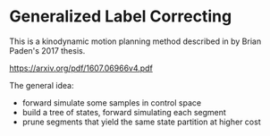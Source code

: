 # Generalized Label Correcting

This is a kinodynamic motion planning method described in by Brian Paden's 2017 thesis.

https://arxiv.org/pdf/1607.06966v4.pdf

The general idea:

* forward simulate some samples in control space
* build a tree of states, forward simulating each segment
* prune segments that yield the same state partition at higher cost

